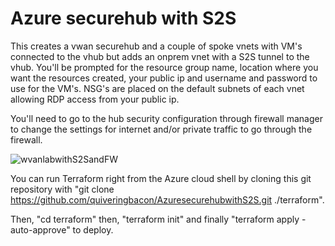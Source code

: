 # Azure securehub with S2S

This creates a vwan securehub and a couple of spoke vnets with VM's connected to the vhub but adds an onprem vnet with a S2S tunnel to the vhub. You'll be prompted for the resource group name, location where you want the resources created, your public ip and username and password to use for the VM's. NSG's are placed on the default subnets of each vnet allowing RDP access from your public ip.

You'll need to go to the hub security configuration through firewall manager to change the settings for internet and/or private traffic to go through the firewall.

![wvanlabwithS2SandFW](https://user-images.githubusercontent.com/128983862/232787181-3aec5303-6e0a-4b0a-8390-0e08257d0eb8.png)

You can run Terraform right from the Azure cloud shell by cloning this git repository with "git clone https://github.com/quiveringbacon/AzuresecurehubwithS2S.git ./terraform".

Then, "cd terraform" then, "terraform init" and finally "terraform apply -auto-approve" to deploy.
